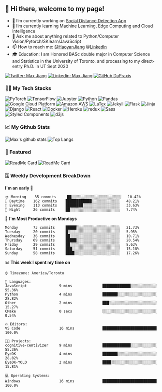 ## 👋 Hi there, welcome to my page! 

- 🔭 I’m currently working on [Social Distance Detection App](https://colab.research.google.com/drive/16qIZdvKYlyqp-nOS8dXCShUKcGRbtgHJ?usp=sharing)
- 🌱 I’m currently learning Machine Learning, Edge Computing and Cloud Intelligence
- 💬 Ask me about anything related to Python/Computer Vision/Pytorch/SKlearn/JavaScript
- 📫 How to reach me: [@HaoyanJiang](Haoyanhy.jiang@mail.utoronto.ca)  @[LinkedIn](https://www.linkedin.com/in/haoyan-jiang/) 
- 🎓 Education: I am Honored BASc double major in Computer Science and Statistics in the University of Toronto, and processing to my direct-entry Ph.D. in UT Sept 2020 

[![Twitter: Max Jiang](https://img.shields.io/twitter/follow/Max15595598?style=social)](https://twitter.com/Max15595598)
[![Linkedin: Max Jiang](https://img.shields.io/badge/-MaxJiang-blue?style=flat-square&logo=Linkedin&logoColor=white&link=https://www.linkedin.com/in/haoyan-jiang/)](https://www.linkedin.com/in/haoyan-jiang/)
[![GitHub DaPraxis](https://img.shields.io/github/followers/dapraxis?label=follow&style=social)](https://github.com/DaPraxis)

### 👨‍💻 My Tech Stacks
<p>
  <img alt="PyTorch" src="https://img.shields.io/badge/-PyTorch-EE4C2C?style=flat-square&logo=PyTorch&logoColor=white" />
  <img alt="TensorFlow" src="https://img.shields.io/badge/-TensorFlow-FF6F00?style=flat-square&logo=TensorFlow&logoColor=white" />
  <img alt="Jupyter" src="https://img.shields.io/badge/-Jupyter-F37626?style=flat-square&logo=Jupyter&logoColor=white" />
  <img alt="Python" src="https://img.shields.io/badge/-Python-3776AB?style=flat-square&logo=Python&logoColor=white" />
  <img alt="Pandas" src="https://img.shields.io/badge/-Pandas-150458?style=flat-square&logo=Pandas&logoColor=white" />
  <img alt="Google Cloud Platform" src="https://img.shields.io/badge/-Google_Cloud_Platform-1a73e8?style=flat-square&logo=google-cloud&logoColor=white" />
  <img alt="Amazon AWS" src="https://img.shields.io/badge/-Amazon_AWS-232F3E?style=flat-square&logo=amazon-aws&logoColor=white" />
  <img alt="LaTex" src="https://img.shields.io/badge/-LaTex-008080?style=flat-square&logo=latex&logoColor=white" />
  <img alt="Jekyll" src="https://img.shields.io/badge/-Jekyll-CC0000?style=flat-square&logo=Jekyll&logoColor=white" />
  <img alt="Flask" src="https://img.shields.io/badge/-Flask-000000?style=flat-square&logo=flask&logoColor=white" />
  <img alt="Jinja" src="https://img.shields.io/badge/-Jinja-B41717?style=flat-square&logo=jinja&logoColor=white" />
  <img alt="Django" src="https://img.shields.io/badge/-Django-092E20?style=flat-square&logo=django&logoColor=white" />
  <img alt="React" src="https://img.shields.io/badge/-React-45b8d8?style=flat-square&logo=react&logoColor=white" />
  <img alt="Docker" src="https://img.shields.io/badge/-Docker-46a2f1?style=flat-square&logo=docker&logoColor=white" />
  <img alt="Heroku" src="https://img.shields.io/badge/-Heroku-430098?style=flat-square&logo=heroku&logoColor=white" />
  <img alt="redux" src="https://img.shields.io/badge/-Redux-764ABC?style=flat-square&logo=redux&logoColor=white" />
  <img alt="Sass" src="https://img.shields.io/badge/-Sass-CC6699?style=flat-square&logo=sass&logoColor=white" />
  <img alt="Styled Components" src="https://img.shields.io/badge/-Styled_Components-db7092?style=flat-square&logo=styled-components&logoColor=white" />
  <img alt="d3js" src="https://img.shields.io/badge/-D3.js-F9A03C?style=flat-square&logo=d3.js&logoColor=white" />
</p>

### 📈 My Github Stats
![Max's github stats](https://github-readme-stats.vercel.app/api?username=DaPraxis&hide=prs&theme=dark)
![Top Langs](https://github-readme-stats.vercel.app/api/top-langs/?username=DaPraxis&layout=compact&theme=dark)

### 🔫 Featured
![ReadMe Card](https://github-readme-stats.vercel.app/api/pin/?username=Interactive-Media-Lab-Data-Science-Team&repo=Vampyr-MTL&theme=dark)
![ReadMe Card](https://github-readme-stats.vercel.app/api/pin/?username=EvanSamaa&repo=EyeDK&theme=dark)

### 🗓 Weekly Development BreakDown
<!--START_SECTION:waka-->
**I'm an early 🐤** 

```text
🌞 Morning    35 commits     ██░░░░░░░░░░░░░░░░░░░░░░░   10.42% 
🌆 Daytime    162 commits    ████████████░░░░░░░░░░░░░   48.21% 
🌃 Evening    113 commits    ████████░░░░░░░░░░░░░░░░░   33.63% 
🌙 Night      26 commits     ██░░░░░░░░░░░░░░░░░░░░░░░   7.74%

```
📅 **I'm Most Productive on Mondays** 

```text
Monday       73 commits     █████░░░░░░░░░░░░░░░░░░░░   21.73% 
Tuesday      20 commits     █░░░░░░░░░░░░░░░░░░░░░░░░   5.95% 
Wednesday    36 commits     ██░░░░░░░░░░░░░░░░░░░░░░░   10.71% 
Thursday     69 commits     █████░░░░░░░░░░░░░░░░░░░░   20.54% 
Friday       29 commits     ██░░░░░░░░░░░░░░░░░░░░░░░   8.63% 
Saturday     51 commits     ███░░░░░░░░░░░░░░░░░░░░░░   15.18% 
Sunday       58 commits     ████░░░░░░░░░░░░░░░░░░░░░   17.26%

```


📊 **This week I spent my time on** 

```text
⌚︎ Timezone: America/Toronto

💬 Languages: 
JavaScript               9 mins              █████████████░░░░░░░░░░░░   55.36% 
Python                   4 mins              ███████░░░░░░░░░░░░░░░░░░   28.82% 
Other                    2 mins              ███░░░░░░░░░░░░░░░░░░░░░░   15.27% 
CMake                    0 secs              ░░░░░░░░░░░░░░░░░░░░░░░░░   0.54%

🔥 Editors: 
VS Code                  16 mins             █████████████████████████   100.0%

🐱‍💻 Projects: 
cognitive-centivizer     9 mins              █████████████░░░░░░░░░░░░   55.36% 
EyeDK                    4 mins              ███████░░░░░░░░░░░░░░░░░░   28.82% 
EyeDK-YOLO               2 mins              ████░░░░░░░░░░░░░░░░░░░░░   15.81%

💻 Operating Systems: 
Windows                  16 mins             █████████████████████████   100.0%

```


<!--END_SECTION:waka-->
